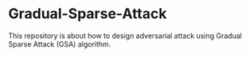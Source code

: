 # Gradual-Sparse-Attack

This repository is about how to design adversarial attack using Gradual Sparse Attack (GSA) algorithm.


